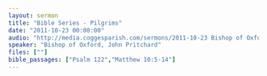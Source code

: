```yaml
---
layout: sermon
title: "Bible Series - Pilgrims"
date: "2011-10-23 00:00:00"
audio: "http://media.coggesparish.com/sermons/2011-10-23 Bishop of Oxford, John Pritchard.mp3"
speaker: "Bishop of Oxford, John Pritchard"
files: [""]
bible_passages: ["Psalm 122","Matthew 10:5-14"]
---
```

